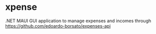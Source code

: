 # xpense

.NET MAUI GUI application to manage expenses and incomes through https://github.com/edoardo-borsato/expenses-api
